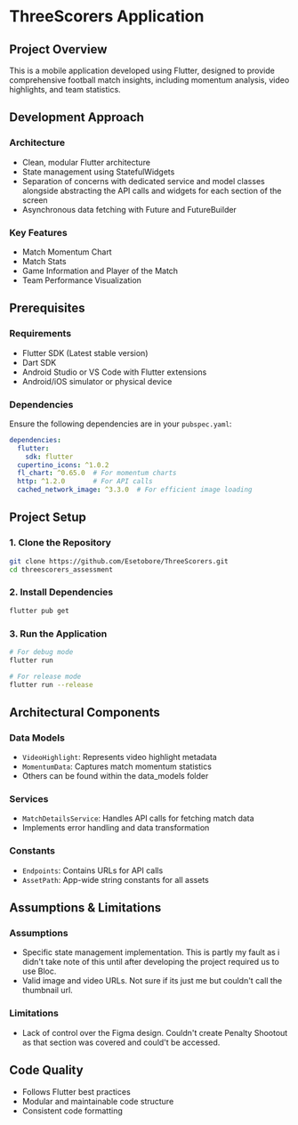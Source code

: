 # ThreeScorers Application

## Project Overview
This is a mobile application developed using Flutter, designed to provide comprehensive football match insights, including momentum analysis, video highlights, and team statistics.

## Development Approach

### Architecture
- Clean, modular Flutter architecture
- State management using StatefulWidgets
- Separation of concerns with dedicated service and model classes alongside abstracting the API calls and widgets for each section of the screen
- Asynchronous data fetching with Future and FutureBuilder

### Key Features
- Match Momentum Chart
- Match Stats
- Game Information and Player of the Match
- Team Performance Visualization

## Prerequisites

### Requirements
- Flutter SDK (Latest stable version)
- Dart SDK
- Android Studio or VS Code with Flutter extensions
- Android/iOS simulator or physical device

### Dependencies
Ensure the following dependencies are in your `pubspec.yaml`:
```yaml
dependencies:
  flutter:
    sdk: flutter
  cupertino_icons: ^1.0.2
  fl_chart: ^0.65.0  # For momentum charts
  http: ^1.2.0       # For API calls
  cached_network_image: ^3.3.0  # For efficient image loading
```

## Project Setup

### 1. Clone the Repository
```bash
git clone https://github.com/Esetobore/ThreeScorers.git
cd threescorers_assessment
```

### 2. Install Dependencies
```bash
flutter pub get
```

### 3. Run the Application
```bash
# For debug mode
flutter run

# For release mode
flutter run --release
```

## Architectural Components

### Data Models
- `VideoHighlight`: Represents video highlight metadata
- `MomentumData`: Captures match momentum statistics
- Others can be found within the data_models folder

### Services
- `MatchDetailsService`: Handles API calls for fetching match data
- Implements error handling and data transformation

### Constants
- `Endpoints`: Contains URLs for API calls
- `AssetPath`: App-wide string constants for all assets

## Assumptions & Limitations

### Assumptions
- Specific state management implementation. This is partly my fault as i didn't take note of this until after developing the project required us to use Bloc.
- Valid image and video URLs. Not sure if its just me but couldn't call the thumbnail url.

### Limitations
- Lack of control over the Figma design. Couldn't create Penalty Shootout as that section was covered and could't be accessed.

## Code Quality
- Follows Flutter best practices
- Modular and maintainable code structure
- Consistent code formatting